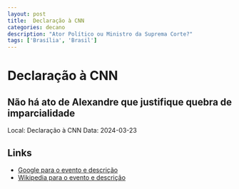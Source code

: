```yaml
---
layout: post
title:  Declaração à CNN
categories: decano
description: "Ator Político ou Ministro da Suprema Corte?"
tags: ['Brasília', 'Brasil']
---
```


# Declaração à CNN
## Não há ato de Alexandre que justifique quebra de imparcialidade
Local: Declaração à CNN
Data: 2024-03-23

## Links 
- [Google para o evento e descrição](https://www.google.com/search?q=Gilmar%20Mendes%20%2B%20Declara%C3%A7%C3%A3o%20%C3%A0%20CNN%20N%C3%A3o%20h%C3%A1%20ato%20de%20Alexandre%20que%20justifique%20quebra%20de%20imparcialidade%20Bras%C3%ADlia%2C%20Brasil)
- [Wikipedia para o evento e descrição](https://en.wikipedia.org/w/index.php?search=Gilmar%20Mendes%20%2B%20Declara%C3%A7%C3%A3o%20%C3%A0%20CNN%20N%C3%A3o%20h%C3%A1%20ato%20de%20Alexandre%20que%20justifique%20quebra%20de%20imparcialidade%20Bras%C3%ADlia%2C%20Brasil)
